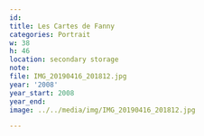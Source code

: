 ```yaml
---
id:
title: Les Cartes de Fanny
categories: Portrait
w: 38
h: 46
location: secondary storage
note:
file: IMG_20190416_201812.jpg
year: '2008'
year_start: 2008
year_end:
image: ../../media/img/IMG_20190416_201812.jpg

---
```

